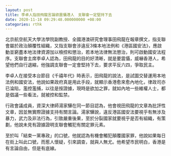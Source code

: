 ```yaml
---
layout: post
title: 李卓人指田飛龍言論欲震懾港人　支聯會一定堅持下去
date: 2020-11-18 09:29:48.000000000 +08:00
categories: rthk
---
```


北京航空航天大學法學院副教授、全國港澳研究會理事田飛龍在報章撰文，指支聯會屬於政治顛覆性組織，又指支聯會涉違反3條本地法例和《港區國安法》，應啟動並窮盡本地法律資源加以檢控和懲治，若本地法律無法懲治，則可啟動國安法程序。支聯會主席李卓人認為，田飛龍的目的好清晰，就是要震懾，威嚇香港人，希望他們自行退縮，他強調支聯會一定會堅持下去，要求平反六四，爭取民主。

李卓人在接受本台節目《千禧年代》時表示，田飛龍的說法，是試圖交替運用本地法例和國安法，他說如果政府真是用此手段，就顯示香港愈來愈內地化，律政司亦已淪陷，濫控濫捕，以往是按證據，現時是欲加之罪，就如內地一些維權人士，都是倡議一些看法，就被控和監禁。

行政會議成員，資深大律師湯家驊在同一節目認為，他會視田飛龍的文章為批評性文章，因並無實際證據支持有關言論。湯家驊說，違反港區國安法要視乎有無涉及暴力，武力及非法行為，引致嚴重後果，至於分裂國家就要視乎是否有組織，有策劃，他說未見有證據證明支聯會觸犯有關定罪元素。

至於叫「結束一黨專政」的口號，他就認為有機會觸犯顛覆國家罪，他說如果每日在街上叫此口號，而惹人懷疑，引來調查，就與人無尤。他希望市民明白，香港是有言論自由，但是有底線。
